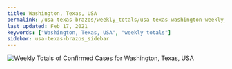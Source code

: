 ```yaml
---
title: Washington, Texas, USA
permalink: /usa-texas-brazos/weekly_totals/usa-texas-washington-weekly_totals.html
last_updated: Feb 17, 2021
keywords: ["Washington, Texas, USA", "weekly totals"]
sidebar: usa-texas-brazos_sidebar
---
```


![Weekly Totals of Confirmed Cases for Washington, Texas, USA](/covid_tracker/images/graphs/usa-texas-washington-weekly_totals_graph.png)
